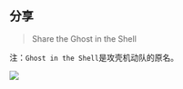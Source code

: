 ## 分享

> Share the Ghost in the Shell

注：`Ghost in the Shell`是攻壳机动队的原名。

<img style="display:block;margin:0 auto" src="https://www.evanliu2968.com.cn/public/images/eagle.png" />